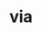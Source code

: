 ---
title: via
meaning: road
ch: ten
pos: noun
stem: vi
genend: ae
abbgender: f.
abbgender2: fem.
gender: feminine
declension: first
---